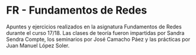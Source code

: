 # FR - Fundamentos de Redes

Apuntes y ejercicios realizados en la asignatura Fundamentos de Redes durante el curso 17/18. Las clases de teoría fueron impartidas por Sandra Sendra Compte, los seminarios por José Camacho Páez y las prácticas por Juan Manuel López Soler.
